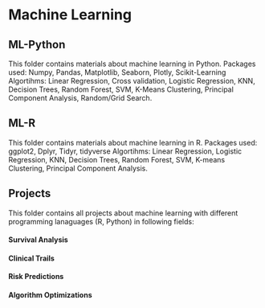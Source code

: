 # Machine Learning

## ML-Python 
This folder contains materials about machine learning in Python.
Packages used: Numpy, Pandas, Matplotlib, Seaborn, Plotly, Scikit-Learning
Algortihms: Linear Regression, Cross validation, Logistic Regression, KNN, Decision Trees, Random Forest, SVM, K-Means Clustering, Principal Component Analysis, Random/Grid Search. 

## ML-R
This folder contains materials about machine learning in R.
Packages used: ggplot2, Dplyr, Tidyr, tidyverse
Algortihms: Linear Regression, Logistic Regression, KNN, Decision Trees, Random Forest, SVM, K-means Clustering, Principal Component Analysis. 

## Projects
This folder contains all projects about machine learning with different programming lanaguages (R, Python) in following fields: 
#### Survival Analysis

#### Clinical Trails 

#### Risk Predictions 

#### Algorithm Optimizations

